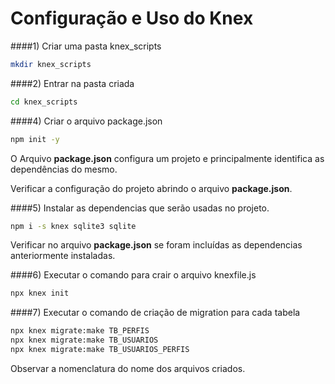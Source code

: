 # Configuração e Uso do Knex

####1) Criar uma pasta knex_scripts 
```bash
mkdir knex_scripts
```
####2) Entrar na pasta criada
```bash
cd knex_scripts
````

####4) Criar o arquivo package.json
```bash
npm init -y
````
   O Arquivo **package.json** configura um projeto e principalmente
   identifica as dependências do mesmo. 

   Verificar a configuração do projeto abrindo o arquivo **package.json**. 

####5) Instalar as dependencias que serão usadas no projeto.
```bash
npm i -s knex sqlite3 sqlite
```
   Verificar no arquivo **package.json** se foram incluídas as dependencias
   anteriormente instaladas.

####6) Executar o comando para crair o arquivo knexfile.js
```bash   
npx knex init
````
####7) Executar o comando de criação de migration para cada tabela
```bash   
npx knex migrate:make TB_PERFIS
npx knex migrate:make TB_USUARIOS
npx knex migrate:make TB_USUARIOS_PERFIS
```   
   Observar a nomenclatura do nome dos arquivos criados.

